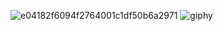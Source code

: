 
![e04182f6094f2764001c1df50b6a2971](https://github.com/user-attachments/assets/b9c101c5-d17f-41ef-926e-ae0dcdb4c6a8)
![giphy](https://github.com/user-attachments/assets/46719e55-2a9b-473f-a699-fa72caf9aa21)




